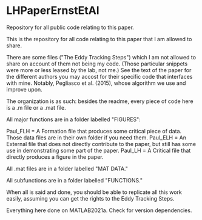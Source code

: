 # LHPaperErnstEtAl
Repository for all public code relating to this paper.

This is the repository for all code relating to this paper that I am allowed to share.

There are some files ("The Eddy Tracking Steps") which I am not allowed to share on account of them not being my code.
(Those particular snippets were more or less leased by the lab, not me.)
See the text of the paper for the different authors you may accost for their specific code that interfaces with mine.
Notably, Pegliasco et al. (2015), whose algorithm we use and improve upon.

The organization is as such: besides the readme, every piece of code here is a .m file or a .mat file. 

All major functions are in a folder labelled "FIGURES":

Paul_FLH = A Formation file that produces some critical piece of data. Those data files are in their own folder if you need them.
Paul_ELH = An External file that does not directly contribute to the paper, but still has some use in demonstrating some part of the paper.
Paul_LH = A Critical file that directly produces a figure in the paper.

All .mat files are in a folder labelled "MAT DATA."

All subfunctions are in a folder labelled "FUNCTIONS."

When all is said and done, you should be able to replicate all this work easily, assuming you can get the rights to the Eddy Tracking Steps.

Everything here done on MATLAB2021a. Check for version dependencies. 
